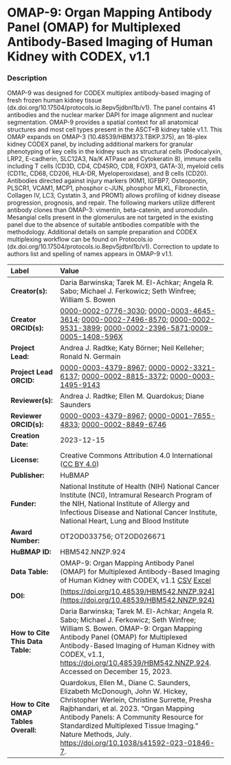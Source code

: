 # OMAP-9: Organ Mapping Antibody Panel (OMAP) for Multiplexed Antibody-Based Imaging of Human Kidney with CODEX, v1.1

### Description
OMAP-9 was designed for CODEX multiplex antibody-based imaging of fresh frozen human kidney tissue (dx.doi.org/10.17504/protocols.io.8epv5jdbnl1b/v1). The panel contains 41 antibodies and the nuclear marker DAPI for image alignment and nuclear segmentation. OMAP-9 provides a spatial context for all anatomical structures and most cell types present in the ASCT+B kidney table v1.1. This OMAP expands on OMAP-3 (10.48539/HBM373.TBKP.375), an 18-plex kidney CODEX panel, by including additional markers for granular phenotyping of key cells in the kidney such as structural cells (Podocalyxin, LRP2, E-cadherin, SLC12A3, Na/K ATPase and Cytokeratin 8), immune cells including T cells (CD3D, CD4, CD45RO, CD8, FOXP3, GATA-3), myeloid cells (CD11c, CD68, CD206, HLA-DR, Myeloperoxidase), and B cells (CD20). Antibodies directed against injury markers (KIM1, IGFBP7, Osteopontin, PLSCR1, VCAM1, MCP1, phosphor c-JUN, phosphor MLKL, Fibronectin, Collagen IV, LC3, Cystatin 3, and PROM1) allows profiling of kidney disease progression, prognosis, and repair. The following markers utilize different antibody clones than OMAP-3: vimentin, beta-catenin, and uromodulin. Mesangial cells present in the glomerulus are not targeted in the existing panel due to the absence of suitable antibodies compatible with the methodology. Additional details on sample preparation and CODEX multiplexing workflow can be found on Protocols.io (dx.doi.org/10.17504/protocols.io.8epv5jdbnl1b/v1). Correction to update to authors list and spelling of names appears in OMAP-9 v1.1.



| Label | Value |
| :------------- |:-------------|
| **Creator(s):** | Daria Barwinska; Tarek M. El-Achkar; Angela R. Sabo; Michael J. Ferkowicz; Seth Winfree; William S. Bowen |
| **Creator ORCID(s):** | [0000-0002-0776-3030](https://orcid.org/0000-0002-0776-3030); [ 0000-0003-4645-3614](https://orcid.org/0000-0003-4645-3614); [0000-0002-7496-8570](https://orcid.org/0000-0002-7496-8570); [0000-0002-9531-3899](https://orcid.org/0000-0002-9531-3899); [0000-0002-2396-5871](https://orcid.org/0000-0002-2396-5871);[0009-0005-1408-596X](https://orcid.org/0009-0005-1408-596X)|
| **Project Lead:** | Andrea J. Radtke; Katy B&ouml;rner; Neil Kelleher; Ronald N. Germain |
| **Project Lead ORCID:** | [0000-0003-4379-8967](https://orcid.org/0000-0003-4379-8967); [0000-0002-3321-6137](https://orcid.org/0000-0002-3321-6137); [0000-0002-8815-3372](https://orcid.org/0000-0002-8815-3372); [0000-0003-1495-9143](https://orcid.org/0000-0003-1495-9143) |
| **Reviewer(s):** |Andrea J. Radtke; Ellen M. Quardokus; Diane Saunders |
| **Reviewer ORCID(s):** |[0000-0003-4379-8967](https://orcid.org/0000-0003-4379-8967); [0000-0001-7655-4833](https://orcid.org/0000-0001-7655-4833); [0000-0002-8849-6746](https://orcid.org/0000-0002-8849-6746) |  
| **Creation Date:** | 2023-12-15|
| **License:** | Creative Commons Attribution 4.0 International ([CC BY 4.0](https://creativecommons.org/licenses/by/4.0/)) |
| **Publisher:** | HuBMAP |
| **Funder:** | National Institute of Health (NIH) National Cancer Institute (NCI), Intramural Research Program of the NIH, National Institute of Allergy and Infectious Disease and National Cancer Institute, National Heart, Lung and Blood Institute|
| **Award Number:** | OT2OD033756; OT2OD026671 |
| **HuBMAP ID:** | HBM542.NNZP.924 |
| **Data Table:** | OMAP-9: Organ Mapping Antibody Panel (OMAP) for Multiplexed Antibody-Based Imaging of Human Kidney with CODEX, v1.1 [CSV](https://cdn.humanatlas.io/hra-releases/v2.0/omap/omap-9-kidney-codex.csv) [Excel](https://cdn.humanatlas.io/hra-releases/v2.0/omap/omap-9-kidney-codex.xlsx) |
| **DOI:** | [https://doi.org/10.48539/HBM542.NNZP.924](https://doi.org/10.48539/HBM542.NNZP.924) |
| **How to Cite This Data Table:** |Daria Barwinska; Tarek M. El-Achkar; Angela R. Sabo; Michael J. Ferkowicz; Seth Winfree; William S. Bowen. OMAP-9: Organ Mapping Antibody Panel (OMAP) for Multiplexed Antibody-Based Imaging of Human Kidney with CODEX, v1.1, https://doi.org/10.48539/HBM542.NNZP.924. Accessed on December 15, 2023.|
| **How to Cite OMAP Tables Overall:** | Quardokus, Ellen M., Diane C. Saunders, Elizabeth McDonough, John W. Hickey, Christopher Werlein, Christine Surrette, Presha Rajbhandari, et al. 2023. “Organ Mapping Antibody Panels: A Community Resource for Standardized Multiplexed Tissue Imaging.” Nature Methods, July. https://doi.org/10.1038/s41592-023-01846-7. |

